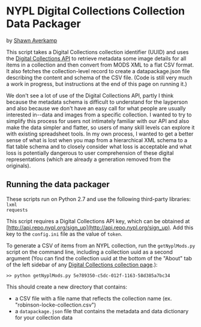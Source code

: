 # NYPL Digital Collections Collection Data Packager

by [Shawn Averkamp](https://github.com/saverkamp)  

This script takes a Digital Collections collection identifier (UUID) and uses the [Digital Collections API](http://api.repo.nypl.org/) to retrieve metadata some image details for all items in a collection and then convert from MODS XML to a flat CSV format. It also fetches the collection-level record to create a datapackage.json file describing the content and schema of the CSV file. (Code is still very much a work in progress, but instructions at the end of this page on running it.)  

We don't see a lot of use of the Digital Collections API, partly I think because the metadata schema is difficult to understand for the layperson and also because we don't have an easy call for what people are usually interested in--data and images from a specific collection. I wanted to try to simplify this process for users not intimately familiar with our API and also make the data simpler and flatter, so users of many skill levels can explore it with existing spreadsheet tools. In my own process, I wanted to get a better sense of what is lost when you map from a hierarchical XML schema to a flat table schema and to closely consider what loss is acceptable and what loss is potentially dangerous to user comprehension of these digital representations (which are already a generation removed from the originals).  
 

## Running the data packager

These scripts run on Python 2.7 and use the following third-party libraries:  
`lxml`  
`requests`  

This script requires a Digital Collections API key, which can be obtained at [http://api.repo.nypl.org/sign_up](http://api.repo.nypl.org/sign_up). Add this key to the `config.ini` file as the value of `token`.

To generate a CSV of items from an NYPL collection, run the `getNyplMods.py` script on the command line, including a collection uuid as a second argument (You can find the collection uuid at the bottom of the "About" tab of the left sidebar of any [Digital Collections collection page](https://digitalcollections.nypl.org/collections).):  

`>> python getNyplMods.py 5e789350-c5dc-012f-1163-58d385a7bc34`  

This should create a new directory that contains:
* a CSV file with a file name that reflects the collection name (ex. "robinson-locke-collection.csv")  
* a `datapackage.json` file that contains the metadata and data dictionary for your collection data

